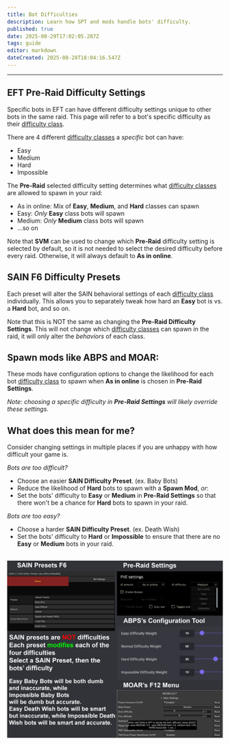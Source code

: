 ```yaml
---
title: Bot Difficulties
description: Learn how SPT and mods handle bots' difficulty.
published: true
date: 2025-08-29T17:02:05.287Z
tags: guide
editor: markdown
dateCreated: 2025-08-28T18:04:16.547Z
---
```



---
## EFT Pre-Raid Difficulty Settings
Specific bots in EFT can have different difficulty settings unique to other bots in the same raid. This page will refer to a bot's specific difficulty as their <u>difficulty class</u>.

There are 4 different <u>difficulty classes</u> a *specific* bot can have:
- Easy
- Medium
- Hard
- Impossible

The **Pre-Raid** selected difficulty setting determines what <u>difficulty classes</u> are allowed to spawn in your raid:
- As in online: Mix of **Easy**, **Medium**, and **Hard** classes can spawn
- Easy: *Only* **Easy** class bots will spawn
- Medium: *Only* **Medium** class bots will spawn
- ...so on

Note that **SVM** can be used to change which **Pre-Raid** difficulty setting is selected by default, so it is not needed to select the desired difficulty before every raid. Otherwise, it will always default to **As in online**.

## SAIN F6 Difficulty Presets
Each preset will alter the SAIN behavioral settings of each <u>difficulty class</u> individually. This allows you to separately tweak how hard an **Easy** bot is vs. a **Hard** bot, and so on.

Note that this is NOT the same as changing the **Pre-Raid Difficulty Settings**. This will not change which <u>difficulty classes</u> can spawn in the raid, it will only alter the *behaviors* of each class.

## Spawn mods like ABPS and MOAR:
These mods have configuration options to change the likelihood for each bot <u>difficulty class</u> to spawn when **As in online** is chosen in **Pre-Raid Settings**.

*Note: choosing a specific difficulty in **Pre-Raid Settings** will likely override these settings.*

## What does this mean for me?
Consider changing settings in multiple places if you are unhappy with how difficult your game is.

*Bots are too difficult?*
- Choose an easier **SAIN Difficulty Preset**. (ex. Baby Bots)
- Reduce the likelihood of **Hard** bots to spawn with a **Spawn Mod**, *or*:
- Set the bots' difficulty to **Easy** or **Medium** in **Pre-Raid Settings** so that there won't be a chance for **Hard** bots to spawn in your raid.

*Bots are too easy?*
- Choose a harder **SAIN Difficulty Preset**. (ex. Death Wish)
- Set the bots' difficulty to **Hard** or **Impossible** to ensure that there are no **Easy** or **Medium** bots in your raid.

‎
<img src="/sain_presets_v2.png" alt="SAIN Presets" width=600 style="display: block; margin: 0 auto;">